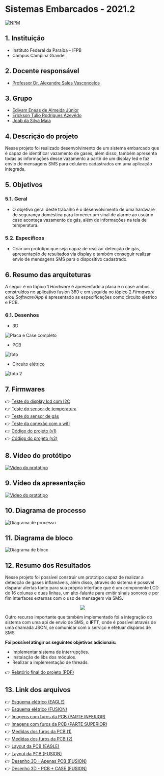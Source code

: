 # Sistemas Embarcados - 2021.2

[![NPM](https://img.shields.io/npm/l/react)](https://github.com/venzel/sistemas-embarcados/blob/master/LICENSE)

## 1. Instituição

-   Instituto Federal da Paraíba - IFPB
-   Campus Campina Grande

## 2. Docente responsável

-   [Professor Dr. Alexandre Sales Vasconcelos](https://github.com/alexandresvifpb)

## 3. Grupo

-   [Edivam Enéas de Almeida Júnior](https://github.com/venzel)
-   [Erickson Tulio Rodrigues Azevêdo](https://github.com/Erickson-Eng)
-   [Joab da Silva Maia](https://github.com/JoabMaia)

## 4. Descrição do projeto

Nesse projeto foi realizado desenvolvimento de um sistema embarcado que é capaz de identificar vazamento de gases, além disso, também apresenta todas as informações desse vazamento a partir de um display led e faz envio de mensagens SMS para celulares cadastrados em uma aplicação integrada.

## 5. Objetivos

### 5.1. Geral

-   O objetivo geral deste trabalho é o desenvolvimento de uma hardware de segurança doméstica para fornecer um sinal de alarme ao usuário caso aconteça vazamento de gás, além de informações na tela de temperatura.

### 5.2. Específicos

-   Criar um prototipo que seja capaz de realizar detecção de gás, apresentação de resultados via display e também conseguir realizar envio de mensagens SMS para o dispositivo cadastrado.

## 6. Resumo das arquiteturas

A seguir é no tópico 1 _Hardware_ é apresentado a placa e o case ambos construídos no aplicativo fusion 360 e em seguida no tópico 2 _Firmaware e/ou Software/App_ é apresentado as especificações como circuito eletrico e PCB.

### 6.1. Desenhos

-   3D

![Placa e Case completo](https://github.com/Erickson-Eng/sistemas-embarcados/blob/main/hardware/Placa%20e%20case.jpeg)

-   PCB

![foto](https://github.com/Erickson-Eng/sistemas-embarcados/blob/main/hardware/Foto2.jpeg)

-   Circuito elétrico

![foto 2](https://github.com/Erickson-Eng/sistemas-embarcados/blob/main/hardware/Foto1.jpeg)

## 7. Firmwares

👉 [Teste do display lcd com I2C](./firmwares/teste_lcd_I2C/teste_lcd_I2C.ino)<br />
👉 [Teste do sensor de temperatura](./firmwares/teste_sensor_temperatura/teste_sensor_temperatura.ino)<br />
👉 [Teste do sensor de gás](./firmwares/teste_sensor-gas/teste_sensor-gas.ino)<br />
👉 [Teste da conexão com o wifi](./firmwares/teste_wifi/teste_wifi.ino)<br />
👉 [Código do projeto (v1)](./firmwares/codigo_final_projeto/codigo_final_projeto.ino)<br />
👉 [Código do projeto (v2)](./firmwares/projeto)

## 8. Vídeo do protótipo

[![Vídeo do protótipo](https://img.youtube.com/vi/XGZ1nPyMRSw/0.jpg)](https://www.youtube.com/watch?v=XGZ1nPyMRSw)

## 9. Vídeo da apresentação

[![Vídeo do protótipo](https://img.youtube.com/vi/j182I6oHwiY/0.jpg)](https://www.youtube.com/watch?v=j182I6oHwiY)

## 10. Diagrama de processo

![Diagrama de processo](./images/diagrama-sensor-v5.png)

## 11. Diagrama de bloco

![Diagrama de bloco](./images/modulo.jpeg)

## 12. Resumo dos Resultados

Nesse projeto foi possível construir um protótipo capaz de realizar a detecção de gases inflamáveis, além disso, através do sistema é possível disparar alertas tanto para sua própria interface que é um componente LCD de 16 colunas e duas linhas, um alto-falante para emitir sinais sonoros e por fim interfaces externas com o uso de mensagem via SMS.

<div align="center"><img src="./images/iftt.png" /></div>

Outro recurso importante que também implementado foi a integração do sistema com uma api de envio de SMS, o **IFTT**, onde é possível através de uma chamada JSON, se comunicar com o serviço e efetuar disparos de SMS.

**Foi possível atingir os seguintes objetivos adicionais:**

-   Implementar sistema de interrupções.
-   Instalação de libs dos módulos.
-   Realizar a implementação de threads.

👉 [Relatório final do projeto (PDF)](./results/relatorio-final.pdf)<br />

## 13. Link dos arquivos

👉 [Esquema elétrico (EAGLE)](./3d/projeto_dispositivo_alarme_gas/esquema_eletrico/esquema_eletrico_eagle.sch)<br />
👉 [Esquema elétrico (FUSION)](./3d/projeto_dispositivo_alarme_gas/esquema_eletrico/esquema_eletrico_fusion.fsch)<br />
👉 [Imagens com furos da PCB (PARTE INFERIOR)](./3d/projeto_dispositivo_alarme_gas/imagem_bottom_side_da_pcb_manufacturing/imagem_bottom_side_da_pcb_manufacturing.png)<br />
👉 [Imagens com furos da PCB (PARTE SUPERIOR)](./3d/projeto_dispositivo_alarme_gas/imagem_top_side_da_pcb_manufacturing/imagem_top_side_da_pcb_manufacturing.png)<br />
👉 [Medidas dos furos da PCB (1)](./3d/projeto_dispositivo_alarme_gas/imagem_drils_da_pcb/imagem_drils_da_pcb.png)<br />
👉 [Medidas dos furos da PCB (2)](./3d/projeto_dispositivo_alarme_gas/imagem_drils_da_pcb/metricas_drills.csv)<br />
👉 [Layout da PCB (EAGLE)](./3d/projeto_dispositivo_alarme_gas/layout_da_pcb/layout_da_pcb_eagle.brd)<br />
👉 [Layout da PCB (FUSION)](./3d/projeto_dispositivo_alarme_gas/layout_da_pcb/layout_da_pcb_fusion.fbrd)<br />
👉 [Desenho 3D - Apenas PCB (FUSION)](./3d/projeto_dispositivo_alarme_gas/modelo_3d_da_pcb/modelo_3d_da_pcb.f3d)<br />
👉 [Desenho 3D - PCB + CASE (FUSION)](./3d/projeto_dispositivo_alarme_gas/modelo_3d_da_pcb/modelo_3d_da_pcb_e_case.f3z)
